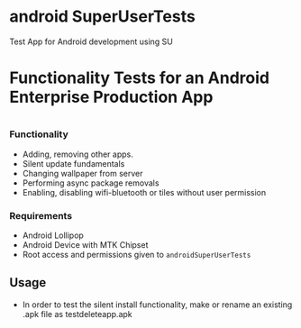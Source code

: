 # android SuperUserTests

Test App for Android development using SU

# Functionality Tests for an Android Enterprise Production App

#

### Functionality

- Adding, removing other apps. 
- Silent update fundamentals
- Changing wallpaper from server
- Performing async package removals
- Enabling, disabling wifi-bluetooth or tiles without user permission

### Requirements

- Android Lollipop
- Android Device with MTK Chipset
- Root access and permissions given to `androidSuperUserTests`


## Usage

- In order to test the silent install functionality, make or rename an existing .apk file as testdeleteapp.apk
